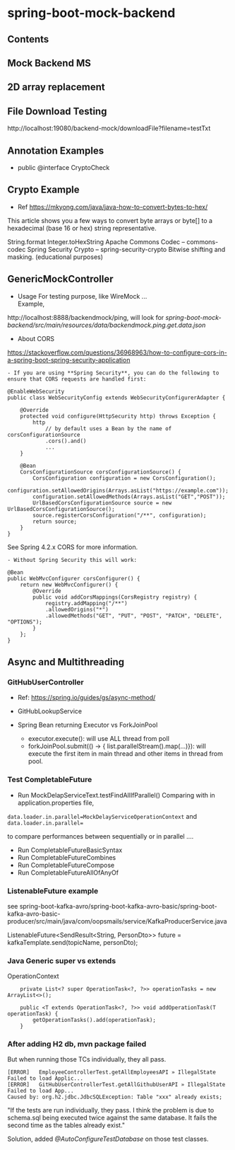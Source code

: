 # spring-boot-mock-backend

## Contents

## Mock Backend MS

## 2D array replacement

## File Download Testing
http://localhost:19080/backend-mock/downloadFile?filename=testTxt

## Annotation Examples

- public @interface CryptoCheck

## Crypto Example

- Ref
https://mkyong.com/java/java-how-to-convert-bytes-to-hex/

This article shows you a few ways to convert byte arrays or byte[] to a hexadecimal (base 16 or hex) string representative.

String.format
Integer.toHexString
Apache Commons Codec – commons-codec
Spring Security Crypto – spring-security-crypto
Bitwise shifting and masking. (educational purposes)

## GenericMockController

- Usage
For testing purpose, like WireMock ...  
Example,   

http://localhost:8888/backendmock/ping, will look for *spring-boot-mock-backend/src/main/resources/data/backendmock.ping.get.data.json*

- About CORS

https://stackoverflow.com/questions/36968963/how-to-configure-cors-in-a-spring-boot-spring-security-application  

    - If you are using **Spring Security**, you can do the following to ensure that CORS requests are handled first:

```
@EnableWebSecurity
public class WebSecurityConfig extends WebSecurityConfigurerAdapter {

    @Override
    protected void configure(HttpSecurity http) throws Exception {
        http
            // by default uses a Bean by the name of corsConfigurationSource
            .cors().and()
            ...
    }

    @Bean
    CorsConfigurationSource corsConfigurationSource() {
        CorsConfiguration configuration = new CorsConfiguration();
        configuration.setAllowedOrigins(Arrays.asList("https://example.com"));
        configuration.setAllowedMethods(Arrays.asList("GET","POST"));
        UrlBasedCorsConfigurationSource source = new UrlBasedCorsConfigurationSource();
        source.registerCorsConfiguration("/**", configuration);
        return source;
    }
}
```
See Spring 4.2.x CORS for more information.  

    - Without Spring Security this will work:  

```
@Bean
public WebMvcConfigurer corsConfigurer() {
    return new WebMvcConfigurer() {
        @Override
        public void addCorsMappings(CorsRegistry registry) {
            registry.addMapping("/**")
            .allowedOrigins("*")
            .allowedMethods("GET", "PUT", "POST", "PATCH", "DELETE", "OPTIONS");
        }
    };
}
```

## Async and Multithreading

### GitHubUserController

- Ref:
  https://spring.io/guides/gs/async-method/

- GitHubLookupService
- Spring Bean returning Executor vs ForkJoinPool
  - executor.execute(): will use ALL thread from poll
  - forkJoinPool.submit(() -> { list.parallelStream().map(...)}): will execute the first item in main thread and other items in thread from pool.

### Test CompletableFuture

- Run MockDelapServiceText.testFindAllIfParallel()
Comparing with in application.properties file,

`data.loader.in.parallel=MockDelayServiceOperationContext`
and
`data.loader.in.parallel=`

to compare performances between sequentially or in parallel ....

- Run CompletableFutureBasicSyntax
- Run CompletableFutureCombines
- Run CompletableFutureCompose
- Run CompletableFutureAllOfAnyOf

### ListenableFuture example

see spring-boot-kafka-avro/spring-boot-kafka-avro-basic/spring-boot-kafka-avro-basic-producer/src/main/java/com/oopsmails/service/KafkaProducerService.java

ListenableFuture<SendResult<String, PersonDto>> future = kafkaTemplate.send(topicName, personDto);


### Java Generic super vs extends

OperationContext

```
    private List<? super OperationTask<?, ?>> operationTasks = new ArrayList<>();

    public <T extends OperationTask<?, ?>> void addOperationTask(T operationTask) {
        getOperationTasks().add(operationTask);
    }

```

### After adding H2 db, mvn package failed

But when running those TCs individually, they all pass.

```
[ERROR]   EmployeeControllerTest.getAllEmployeesAPI » IllegalState Failed to load Applic...
[ERROR]   GitHubUserControllerTest.getAllGithubUserAPI » IllegalState Failed to load App...
Caused by: org.h2.jdbc.JdbcSQLException: Table "xxx" already exists;
```

"If the tests are run individually, they pass. I think the problem is due to schema.sql being executed twice against the same database. It fails the second time as the tables already exist."

Solution, added *@AutoConfigureTestDatabase* on those test classes.



